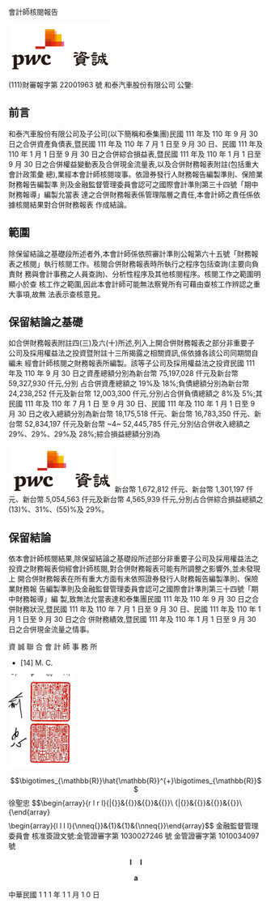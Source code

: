 會計師核閱報告

![0_image_0.png](0_image_0.png)

(111)財審報字第 22001963 號 和泰汽車股份有限公司 公鑒:

## 前言

和泰汽車股份有限公司及子公司(以下簡稱和泰集團)民國 111 年及 110 年 9 月 30 日之合併資產負債表,暨民國 111 年及 110 年 7 月 1 日至 9 月 30 日、民國 111 年及 110 年 1 月 1 日至 9 月 30 日之合併綜合損益表,暨民國 111 年及 110 年 1 月 1 日至 9 月 30 日之合併權益變動表及合併現金流量表,以及合併財務報表附註(包括重大會計政策彙 總),業經本會計師核閱竣事。依證券發行人財務報告編製準則、保險業財務報告編製準 則及金融監督管理委員會認可之國際會計準則第三十四號「期中財務報導」編製允當表 達之合併財務報表係管理階層之責任,本會計師之責任係依據核閱結果對合併財務報表 作成結論。

## 範圍

除保留結論之基礎段所述者外,本會計師係依照審計準則公報第六十五號「財務報 表之核閱」執行核閱工作。核閱合併財務報表時所執行之程序包括查詢(主要向負責財 務與會計事務之人員查詢)、分析性程序及其他核閱程序。核閱工作之範圍明顯小於查 核工作之範圍,因此本會計師可能無法察覺所有可藉由查核工作辨認之重大事項,故無 法表示查核意見。

## 保留結論之基礎

如合併財務報表附註四(三)及六(十)所述,列入上開合併財務報表之部分非重要子 公司及採用權益法之投資暨附註十三所揭露之相關資訊,係依據各該公司同期間自編未 經會計師核閱之財務報表所編製。該等子公司及採用權益法之投資民國 111 年及 110 年 9 月 30 日之資產總額分別為新台幣 75,197,028 仟元及新台幣 59,327,930 仟元,分別 占合併資產總額之 19%及 18%;負債總額分別為新台幣 24,238,252 仟元及新台幣 12,003,300 仟元,分別占合併負債總額之 8%及 5%;其民國 111 年及 110 年 7 月 1 日 至 9 月 30 日、民國 111 年及 110 年 1 月 1 日至 9 月 30 日之收入總額分別為新台幣 18,175,518 仟元、新台幣 16,783,350 仟元、新台幣 52,834,197 仟元及新台幣
~4~
52,445,785 仟元,分別佔合併收入總額之 29%、29%、29%及 28%;綜合損益總額分別為

![1_image_0.png](1_image_0.png) 新台幣 1,672,812 仟元、新台幣 1,301,197 仟元、新台幣 5,054,563 仟元及新台幣 4,565,939 仟元,分別占合併綜合損益總額之(13)%、31%、(55)%及 29%。

## 保留結論

依本會計師核閱結果,除保留結論之基礎段所述部分非重要子公司及採用權益法之 投資之財務報表倘經會計師核閱,對合併財務報表可能有所調整之影響外,並未發現上 開合併財務報表在所有重大方面有未依照證券發行人財務報告編製準則、保險業財務報 告編製準則及金融監督管理委員會認可之國際會計準則第三十四號「期中財務報導」編 製,致無法允當表達和泰集團民國 111 年及 110 年 9 月 30 日之合併財務狀況,暨民國 111 年及 110 年 7 月 1 日至 9 月 30 日、民國 111 年及 110 年 1 月 1 日至 9 月 30 日之合 併財務績效,暨民國 111 年及 110 年 1 月 1 日至 9 月 30 日之合併現金流量之情事。

資 誠 聯 合 會 計 師 事 務 所
* [14] M. C.  

![1_image_1.png](1_image_1.png)

$$\bigotimes_{\mathbb{R}}\hat{\mathbb{R}}^{+}\bigotimes_{\mathbb{R}}$$
徐聖忠
$$\begin{array}{r l r l}{|{}}&{{}}&{{}}&{{}}\\ {|{}}&{{}}&{{}}&{{}}\\ {\end{array}$$
$$\begin{array}{l l l l}{\nneq{}}&{1}&{1}&{\nneq{}}\end{array}$$
金融監督管理委員會 核准簽證文號:金管證審字第 1030027246 號 金管證審字第 1010034097 號

$$\mathbf{I}\quad\mathbf{I}$$

$$\mathbf{a}$$

中華民國 1 1 1 年 1 1 月 1 0 日